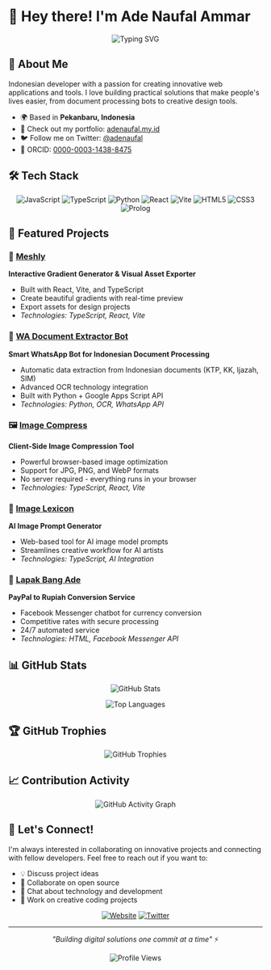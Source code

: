 # 👋 Hey there! I'm Ade Naufal Ammar

<div align="center">

![Typing SVG](https://readme-typing-svg.herokuapp.com?font=Fira+Code&size=22&duration=3000&pause=1000&color=F75C7E&center=true&vCenter=true&width=435&lines=Indonesian+Developer;Open+Source+Enthusiast;Creative+Problem+Solver)

</div>

## 🚀 About Me

Indonesian developer with a passion for creating innovative web applications and tools. I love building practical solutions that make people's lives easier, from document processing bots to creative design tools.

- 🌍 Based in **Pekanbaru, Indonesia** 
- 💼 Check out my portfolio: [adenaufal.my.id](https://adenaufal.my.id)
- 🐦 Follow me on Twitter: [@adenaufal](https://twitter.com/adenaufal)
- 📧 ORCID: [0000-0003-1438-8475](https://orcid.org/0000-0003-1438-8475)

## 🛠️ Tech Stack

<div align="center">

![JavaScript](https://img.shields.io/badge/-JavaScript-F7DF1E?style=flat-square&logo=javascript&logoColor=black)
![TypeScript](https://img.shields.io/badge/-TypeScript-3178C6?style=flat-square&logo=typescript&logoColor=white)
![Python](https://img.shields.io/badge/-Python-3776AB?style=flat-square&logo=python&logoColor=white)
![React](https://img.shields.io/badge/-React-61DAFB?style=flat-square&logo=react&logoColor=black)
![Vite](https://img.shields.io/badge/-Vite-646CFF?style=flat-square&logo=vite&logoColor=white)
![HTML5](https://img.shields.io/badge/-HTML5-E34F26?style=flat-square&logo=html5&logoColor=white)
![CSS3](https://img.shields.io/badge/-CSS3-1572B6?style=flat-square&logo=css3&logoColor=white)
![Prolog](https://img.shields.io/badge/-Prolog-E61E25?style=flat-square&logo=swi-prolog&logoColor=white)

</div>

## 🌟 Featured Projects

### 🎨 [Meshly](https://github.com/adenaufal/meshly)
**Interactive Gradient Generator & Visual Asset Exporter**
- Built with React, Vite, and TypeScript
- Create beautiful gradients with real-time preview
- Export assets for design projects
- *Technologies: TypeScript, React, Vite*

### 🤖 [WA Document Extractor Bot](https://github.com/adenaufal/wa-dokumen-extractor-bot)
**Smart WhatsApp Bot for Indonesian Document Processing**
- Automatic data extraction from Indonesian documents (KTP, KK, Ijazah, SIM)
- Advanced OCR technology integration
- Built with Python + Google Apps Script API
- *Technologies: Python, OCR, WhatsApp API*

### 🖼️ [Image Compress](https://github.com/adenaufal/imagecompress)
**Client-Side Image Compression Tool**
- Powerful browser-based image optimization
- Support for JPG, PNG, and WebP formats
- No server required - everything runs in your browser
- *Technologies: TypeScript, React, Vite*

### 🎯 [Image Lexicon](https://github.com/adenaufal/imagelexicon)
**AI Image Prompt Generator**
- Web-based tool for AI image model prompts
- Streamlines creative workflow for AI artists
- *Technologies: TypeScript, AI Integration*

### 💱 [Lapak Bang Ade](https://github.com/adenaufal/lapakbangade)
**PayPal to Rupiah Conversion Service**
- Facebook Messenger chatbot for currency conversion
- Competitive rates with secure processing
- 24/7 automated service
- *Technologies: HTML, Facebook Messenger API*

## 📊 GitHub Stats

<div align="center">

![GitHub Stats](https://github-readme-stats.vercel.app/api?username=adenaufal&show_icons=true&theme=radical&count_private=false&include_all_commits=true)

![Top Languages](https://github-readme-stats.vercel.app/api/top-langs/?username=adenaufal&layout=compact&theme=radical&hide_private=true)

</div>

## 🏆 GitHub Trophies

<div align="center">

![GitHub Trophies](https://github-profile-trophy.vercel.app/?username=adenaufal&theme=radical&no-frame=false&no-bg=false&margin-w=4)

</div>

## 📈 Contribution Activity

<div align="center">

![GitHub Activity Graph](https://github-readme-activity-graph.vercel.app/graph?username=adenaufal&theme=redical&bg_color=0d1117&color=f85d7f&line=f85d7f&point=f85d7f&area=true&hide_border=true)

</div>

## 🤝 Let's Connect!

I'm always interested in collaborating on innovative projects and connecting with fellow developers. Feel free to reach out if you want to:

- 💡 Discuss project ideas
- 🤝 Collaborate on open source
- 💬 Chat about technology and development
- 🎨 Work on creative coding projects

<div align="center">

[![Website](https://img.shields.io/badge/Website-adenaufal.my.id-FF5722?style=for-the-badge&logo=google-chrome&logoColor=white)](https://adenaufal.my.id)
[![Twitter](https://img.shields.io/badge/Twitter-@adenaufal-1DA1F2?style=for-the-badge&logo=twitter&logoColor=white)](https://twitter.com/adenaufal)

</div>

---

<div align="center">

*"Building digital solutions one commit at a time"* ⚡

![Profile Views](https://komarev.com/ghpvc/?username=adenaufal&color=brightgreen&style=flat-square)

</div>
